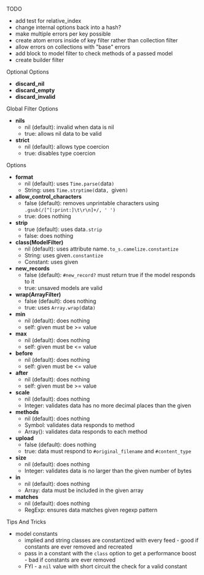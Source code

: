 TODO
* add test for relative_index
* change internal options back into a hash?
* make multiple errors per key possible
* create atom errors inside of key filter rather than collection filter
* allow errors on collections with "base" errors
* add block to model filter to check methods of a passed model
* create builder filter

Optional Options
* **discard_nil**
* **discard_empty**
* **discard_invalid**

Global Filter Options
* **nils**
  * nil (default): invalid when data is nil
  * true: allows nil data to be valid
* **strict**
  * nil (default): allows type coercion
  * true: disables type coercion

Options
* **format**
  * nil (default): uses `Time.parse(`data`)`
  * String: uses `Time.strptime(`data`, `given`)`
* **allow_control_characters**
  * false (default): removes unprintable characters using `.gsub(/[^[:print:]\t\r\n]+/, ' ')`
  * true: does nothing
* **strip**
  * true (default): uses data`.strip`
  * false: does nothing
* **class(ModelFilter)**
  * nil (default): uses attribute name`.to_s.camelize.constantize`
  * String: uses given`.constantize`
  * Constant: uses given
* **new_records**
  * false (default): `#new_record?` must return true if the model responds to it
  * true: unsaved models are valid
* **wrap(ArrayFilter)**
  * false (default): does nothing
  * true: uses `Array.wrap(`data`)`
* **min**
  * nil (default): does nothing
  * self: given must be >= value
* **max**
  * nil (default): does nothing
  * self: given must be <= value
* **before**
  * nil (default): does nothing
  * self: given must be <= value
* **after**
  * nil (default): does nothing
  * self: given must be >= value
* **scale**
  * nil (default): does nothing
  * Integer: validates data has no more decimal places than the given
* **methods**
  * nil (default): does nothing
  * Symbol: validates data responds to method
  * Array(<Symbol>): validates data responds to each method
* **upload**
  * false (default): does nothing
  * true: data must respond to `#original_filename` and `#content_type`
* **size**
  * nil (default): does nothing
  * Integer: validates data is no larger than the given number of bytes
* **in**
  * nil (default): does nothing
  * Array: data must be included in the given array
* **matches**
  * nil (default): does nothing
  * RegExp: ensures data matches given regexp pattern

Tips And Tricks
* model constants
  * implied and string classes are constantized with every feed - good if constants are ever removed and recreated
  * pass in a constant with the `class` option to get a performance boost - bad if constants are ever removed
  * FYI - a `nil` value with short circuit the check for a valid constant
